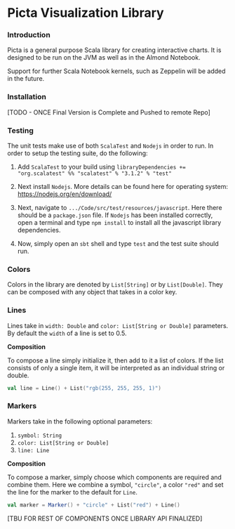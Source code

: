 Picta Visualization Library
============================

### Introduction

Picta is a general purpose Scala library for creating interactive charts. It is designed to be run on the JVM as well as in the Almond Notebook. 

Support for further Scala Notebook kernels, such as Zeppelin will be added in the future.

### Installation

[TODO - ONCE Final Version is Complete and Pushed to remote Repo]

### Testing

The unit tests make use of both `ScalaTest` and `Nodejs` in order to run. In order to setup the testing suite, do the following:

1.  Add `ScalaTest` to your build using `libraryDependencies += "org.scalatest" %% "scalatest" % "3.1.2" % "test"`

2. Next install `Nodejs`. More details can be found here for operating system: https://nodejs.org/en/download/

3. Next, navigate to `.../Code/src/test/resources/javascript`. Here there should be a `package.json` file. If `Nodejs` has been installed correctly, open a terminal and type `npm install` to install all the javascript library dependencies.
4. Now, simply open an `sbt` shell and type `test` and the test suite should run.

### Colors

Colors in the library are denoted by `List[String]` or by `List[Double]`. They can be composed with any object that takes in a color key.

### Lines

Lines take in `width: Double` and `color: List[String or Double]` parameters. By default the `width` of a line is set to 0.5.

**Composition**

To compose a line simply initialize it, then add to it a list of colors. If the list consists of only a single item, it will be interpreted as an individual string or double.

```scala
val line = Line() + List("rgb(255, 255, 255, 1)")
```

### Markers

Markers take in the following  optional parameters:

1. `symbol: String`
2. `color: List[String or Double]`
3. `line: Line`

**Composition**

To compose a marker, simply choose which components are required and combine them. Here we combine a symbol, `"circle"`, a color `"red"` and set the line for the marker to the default for `Line`.

```scala
val marker = Marker() + "circle" + List("red") + Line()
```

[TBU FOR REST OF COMPONENTS ONCE LIBRARY API FINALIZED]

